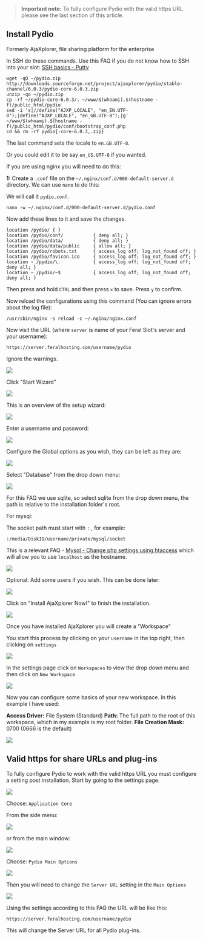 
> **Important note:** To fully configure Pydio with the valid https URL please see the last section of this article.

Install Pydio
---

Formerly AjaXplorer, file sharing platform for the enterprise

In SSH do these commands. Use this FAQ if you do not know how to SSH into your slot: [SSH basics - Putty](https://www.feralhosting.com/faq/view?question=12)

~~~
wget -qO ~/pydio.zip http://downloads.sourceforge.net/project/ajaxplorer/pydio/stable-channel/6.0.3/pydio-core-6.0.3.zip
unzip -qo ~/pydio.zip
cp -rf ~/pydio-core-6.0.3/. ~/www/$(whoami).$(hostname -f)/public_html/pydio
sed -i 's|//define("AJXP_LOCALE", "en_EN.UTF-8");|define("AJXP_LOCALE", "en_GB.UTF-8");|g' ~/www/$(whoami).$(hostname -f)/public_html/pydio/conf/bootstrap_conf.php
cd && rm -rf pydio{-core-6.0.3,.zip}
~~~

The last command sets the locale to `en.GB.UTF-8`.

Or you could edit it to be say `en_US.UTF-8` if you wanted.

If you are using nginx you will need to do this:

**1:** Create a `.conf` file on the `~/.nginx/conf.d/000-default-server.d` directory. We can use `nano` to do this:

We will call it `pydio.conf`.

~~~
nano -w ~/.nginx/conf.d/000-default-server.d/pydio.conf
~~~

Now add these lines to it and save the changes.

~~~
location /pydio/ { }
location /pydio/conf/           { deny all; }
location /pydio/data/           { deny all; }
location /pydio/data/public     { allow all; }
location /pydio/robots.txt      { access_log off; log_not_found off; }
location /pydio/favicon.ico     { access_log off; log_not_found off; }
location ~ /pydio/\.            { access_log off; log_not_found off; deny all; }
location ~ /pydio/~$            { access_log off; log_not_found off; deny all; }
~~~

Then press and hold `CTRL` and then press `x` to save. Press `y` to confirm.

Now reload the configurations using this command (You can ignore errors about the log file):

~~~
/usr/sbin/nginx -s reload -c ~/.nginx/nginx.conf
~~~

Now visit the URL (where `server` is name of your Feral Slot's server and your username):

~~~
https://server.feralhosting.com/username/pydio
~~~

Ignore the warnings.

![](https://raw.github.com/feralhosting/feralfilehosting/master/Feral%20Wiki/HTTP/Pydio%20-%20Basic%20setup/1.png)

Click "Start Wizard"

![](https://raw.github.com/feralhosting/feralfilehosting/master/Feral%20Wiki/HTTP/Pydio%20-%20Basic%20setup/setup1.png)

This is an overview of the setup wizard:

![](https://raw.github.com/feralhosting/feralfilehosting/master/Feral%20Wiki/HTTP/Pydio%20-%20Basic%20setup/setup2.png)

Enter a username and password:

![](https://raw.github.com/feralhosting/feralfilehosting/master/Feral%20Wiki/HTTP/Pydio%20-%20Basic%20setup/setup2.5.png)

Configure the Global options as you wish, they can be left as they are:

![](https://raw.github.com/feralhosting/feralfilehosting/master/Feral%20Wiki/HTTP/Pydio%20-%20Basic%20setup/setup3.png)

Select "Database" from the drop down menu:

![](https://raw.github.com/feralhosting/feralfilehosting/master/Feral%20Wiki/HTTP/Pydio%20-%20Basic%20setup/setup4.png)

For this FAQ we use sqlite, so select sqlite from the drop down menu, the path is relative to the installation folder's root.

For mysql:

The socket path must start with `:` , for example:

~~~
:/media/DiskID/username/private/mysql/socket
~~~

This is a relevant FAQ - [Mysql - Change php settings using htaccess](https://www.feralhosting.com/faq/view?question=213) which will allow you to use `localhost` as the hostname.

![](https://raw.github.com/feralhosting/feralfilehosting/master/Feral%20Wiki/HTTP/Pydio%20-%20Basic%20setup/setup5.png)

Optional: Add some users if you wish. This can be done later:

![](https://raw.github.com/feralhosting/feralfilehosting/master/Feral%20Wiki/HTTP/Pydio%20-%20Basic%20setup/setup6.png)

Click on "Install AjaXplorer Now!" to finish the installation.

![](https://raw.github.com/feralhosting/feralfilehosting/master/Feral%20Wiki/HTTP/Pydio%20-%20Basic%20setup/setup7.png)

Once you have installed AjaXplorer you will create a "Workspace"

You start this process by clicking on your `username` in the top right, then clicking on `settings`

![](https://raw.github.com/feralhosting/feralfilehosting/master/Feral%20Wiki/HTTP/Pydio%20-%20Basic%20setup/workspace1.png)

In the settings page click on `Workspaces` to view the drop down menu and then click on `New Workspace`

![](https://raw.github.com/feralhosting/feralfilehosting/master/Feral%20Wiki/HTTP/Pydio%20-%20Basic%20setup/workspace2.png)

Now you can configure some basics of your new workspace. In this example I have used:

**Access Driver:** File System (Standard)
**Path:** The full path to the root of this workspace, which in my example is my root folder.
**File Creation Mask:** 0700 (0666 is the default)

![](https://raw.github.com/feralhosting/feralfilehosting/master/Feral%20Wiki/HTTP/Pydio%20-%20Basic%20setup/workspace3.png)

Valid https for share URLs and plug-ins
---

To fully configure Pydio to work with the valid https URL you must configure a setting post installation. Start by going to the settings page.

![](https://raw.githubusercontent.com/feralhosting/feralfilehosting/master/Feral%20Wiki/HTTP/Pydio%20-%20Basic%20setup/url1.png)

Choose: `Application Core`

From the side menu:

![](https://raw.githubusercontent.com/feralhosting/feralfilehosting/master/Feral%20Wiki/HTTP/Pydio%20-%20Basic%20setup/url2.png)

or from the main window:

![](https://raw.githubusercontent.com/feralhosting/feralfilehosting/master/Feral%20Wiki/HTTP/Pydio%20-%20Basic%20setup/url3.png)

Choose: `Pydio Main Options`

![](https://raw.githubusercontent.com/feralhosting/feralfilehosting/master/Feral%20Wiki/HTTP/Pydio%20-%20Basic%20setup/url4.png)

Then you will need to change the `Server URL` setting in the `Main Options`

![](https://raw.githubusercontent.com/feralhosting/feralfilehosting/master/Feral%20Wiki/HTTP/Pydio%20-%20Basic%20setup/url5.png)

Using the settings according to this FAQ the URL will be like this:

~~~
https://server.feralhosting.com/username/pydio
~~~

This will change the Server URL for all Pydio plug-ins.



